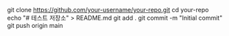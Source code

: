 git clone https://github.com/your-username/your-repo.git
cd your-repo
echo "# 테스트 저장소" > README.md
git add .
git commit -m "Initial commit"
git push origin main
